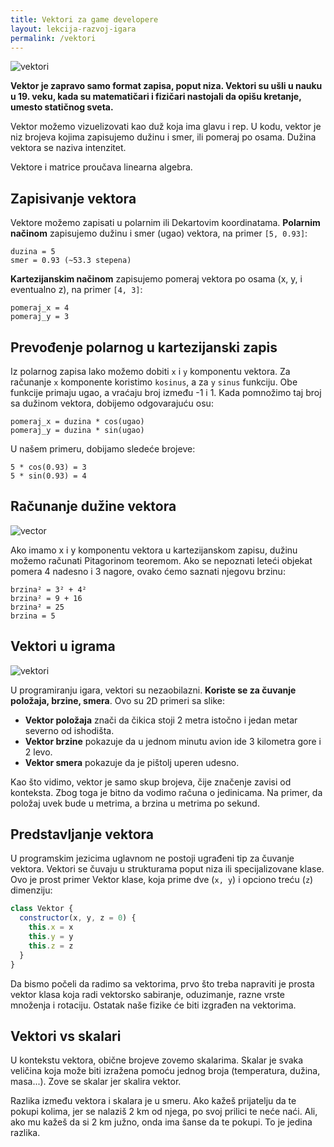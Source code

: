```yaml
---
title: Vektori za game developere
layout: lekcija-razvoj-igara
permalink: /vektori
---
```


![vektori](/images/koncepti/vektori/vectori.png)

**Vektor je zapravo samo format zapisa, poput niza. Vektori su ušli u nauku u 19. veku, kada su matematičari i fizičari nastojali da opišu kretanje, umesto statičnog sveta.**

Vektor možemo vizuelizovati kao duž koja ima glavu i rep. U kodu, vektor je niz brojeva kojima zapisujemo dužinu i smer, ili pomeraj po osama. Dužina vektora se naziva intenzitet.

Vektore i matrice proučava linearna algebra.

## Zapisivanje vektora

Vektore možemo zapisati u polarnim ili Dekartovim koordinatama. **Polarnim načinom** zapisujemo dužinu i smer (ugao) vektora, na primer `[5, 0.93]`:

```
duzina = 5
smer = 0.93 (~53.3 stepena)
```

**Kartezijanskim načinom** zapisujemo pomeraj vektora po osama (x, y, i eventualno z), na primer `[4, 3]`:

```
pomeraj_x = 4
pomeraj_y = 3
```

## Prevođenje polarnog u kartezijanski zapis

Iz polarnog zapisa lako možemo dobiti `x` i `y` komponentu vektora. Za računanje `x` komponente koristimo `kosinus`, a za `y` `sinus` funkciju. Obe funkcije primaju ugao, a vraćaju broj između -1 i 1. Kada pomnožimo taj broj sa dužinom vektora, dobijemo odgovarajuću osu:

```
pomeraj_x = duzina * cos(ugao)
pomeraj_y = duzina * sin(ugao)
```

U našem primeru, dobijamo sledeće brojeve:
```
5 * cos(0.93) = 3
5 * sin(0.93) = 4
```

## Računanje dužine vektora

![vector](/images/koncepti/vektori/vektori-pitagora.jpg)

Ako imamo x i y komponentu vektora u kartezijanskom zapisu, dužinu možemo računati Pitagorinom teoremom. Ako se nepoznati leteći objekat pomera 4 nadesno i 3 nagore, ovako ćemo saznati njegovu brzinu:

```
brzina² = 3² + 4²  
brzina² = 9 + 16  
brzina² = 25
brzina = 5
```


## Vektori u igrama

![vektori](/images/koncepti/vektori/vektori-u-igrama.jpg)

U programiranju igara, vektori su nezaobilazni. **Koriste se za čuvanje položaja, brzine, smera**. Ovo su 2D primeri sa slike:

- **Vektor položaja** znači da čikica stoji 2 metra istočno i jedan metar severno od ishodišta. 
- **Vektor brzine** pokazuje da u jednom minutu avion ide 3 kilometra gore i 2 levo. 
- **Vektor smera** pokazuje da je pištolj uperen udesno. 

Kao što vidimo, vektor je samo skup brojeva, čije značenje zavisi od konteksta. Zbog toga je bitno da vodimo računa o jedinicama. Na primer, da položaj uvek bude u metrima, a brzina u metrima po sekund.

## Predstavljanje vektora

U programskim jezicima uglavnom ne postoji ugrađeni tip za čuvanje vektora. Vektori se čuvaju u strukturama poput niza ili specijalizovane klase. Ovo je prost primer Vektor klase, koja prime dve (`x, y`) i opciono treću (`z`) dimenziju:

```js
class Vektor {
  constructor(x, y, z = 0) {
    this.x = x
    this.y = y
    this.z = z
  }
}
```

Da bismo počeli da radimo sa vektorima, prvo što treba napraviti je prosta vektor klasa koja radi vektorsko sabiranje, oduzimanje, razne vrste množenja i rotaciju. Ostatak naše fizike će biti izgrađen na vektorima.

## Vektori vs skalari

U kontekstu vektora, obične brojeve zovemo skalarima. Skalar je svaka veličina koja može biti izražena pomoću jednog broja (temperatura, dužina, masa...). Zove se skalar jer skalira vektor.

Razlika između vektora i skalara je u smeru. Ako kažeš prijatelju da te pokupi kolima, jer se nalaziš 2 km od njega, po svoj prilici te neće naći. Ali, ako mu kažeš da si 2 km južno, onda ima šanse da te pokupi. To je jedina razlika.
